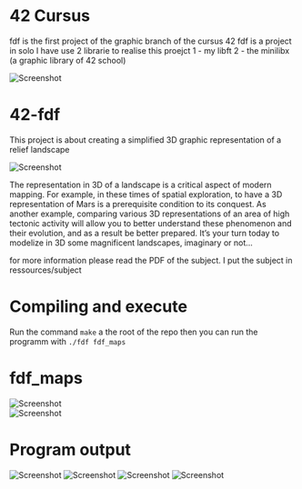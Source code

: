 # 42 Cursus
fdf is the first project of the graphic branch of the cursus 42
fdf is a project in solo
I have use 2 librarie to realise this proejct
1 - my libft
2 - the minilibx (a graphic library of 42 school)

![Screenshot](ressources/img/42_cursus.png)

# 42-fdf
This project is about creating a simplified 3D graphic representation of a relief landscape

![Screenshot](ressources/img/intro.png)

The representation in 3D of a landscape is a critical aspect of modern mapping. For
example, in these times of spatial exploration, to have a 3D representation of Mars is a
prerequisite condition to its conquest. As another example, comparing various 3D representations of an area of high tectonic activity will allow you to better understand these
phenomenon and their evolution, and as a result be better prepared.
It’s your turn today to modelize in 3D some magnificent landscapes, imaginary or
not...

for more information please read the PDF of the subject.
I put the subject in ressources/subject

# Compiling and execute
Run the command `make` a the root of the repo then
you can run the programm with `./fdf fdf_maps`

# fdf_maps
![Screenshot](ressources/img/map1.png)  
![Screenshot](ressources/img/map2.png)

# Program output
![Screenshot](ressources/img/fdf1.png)
![Screenshot](ressources/img/fdf2.png)
![Screenshot](ressources/img/fdf3.png)
![Screenshot](ressources/img/fdf4.png)








